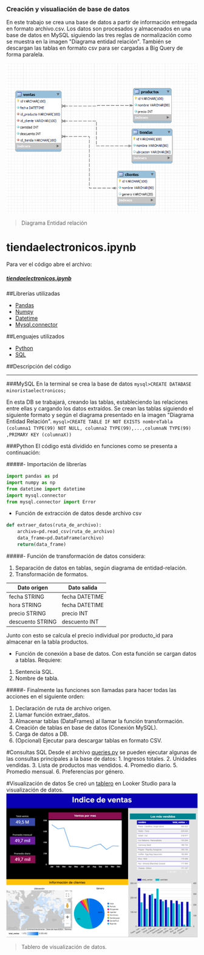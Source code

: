 ### Creación y visualiación de base de datos

En este trabajo se crea una base de datos a partir de información entregada en formato archivo.csv. Los datos son procesados y almacenados en una base de datos en MySQL siguiendo las tres reglas de normalización como se muestra en la imagen "Diagrama entidad relación". También se descargan las tablas en formato csv para ser cargadas a Big Query de forma paralela.

![](imagenes/image.png)
>Diagrama Entidad relación


# tiendaelectronicos.ipynb
Para ver el código abre el archivo:
##### [tiendaelectronicos.ipynb](tiendaElectronicos.ipynb)

##Librerías utilizadas
- [Pandas](https://pandas.pydata.org/docs/)
- [Numpy](https://numpy.org/doc/)
- [Datetime](https://docs.python.org/3/library/datetime.html)
- [Mysql.connector](https://dev.mysql.com/doc/connector-python/en/)

##Lenguajes utilizados
- [Python](https://docs.python.org/3/)
- [SQL](https://dev.mysql.com/doc/refman/8.3/en/language-structure.html)

##Descripción del código
                                
----

###MySQL
En la terminal se crea la base de datos
`mysql>CREATE DATABASE minoristaelectronicos;`

En esta DB se trabajará, creando las tablas, estableciendo las relaciones entre ellas y cargando los datos extraídos.
Se crean las tablas siguiendo el siguiente formato y según el diagrama presentado en la imagen "Diagrama Entidad Relación".
`mysql>CREATE TABLE IF NOT EXISTS nombreTabla (columna1 TYPE(99) NOT NULL, columna2 TYPE(99),...,columnaN TYPE(99) ,PRIMARY KEY (columnaX))`


###Python
El código está dividido en funciones como se presenta a continuación:

#####- Importación de librerías

```Python
import pandas as pd
import numpy as np
from datetime import datetime
import mysql.connector
from mysql.connector import Error
```



- Función de extracción de datos desde archivo csv

```python
def extraer_datos(ruta_de_archivo): 
    archivo=pd.read_csv(ruta_de_archivo)
    data_frame=pd.DataFrame(archivo)
    return(data_frame)
```
#####- Función de transformación de datos considera:
1. Separación de datos en tablas, según diagrama de entidad-relación.
2. Transformación de formatos.

Dato origen  | Dato salida
------------- | -------------
fecha STRING  | fecha DATETIME
hora STRING  | fecha DATETIME
precio STRING | precio INT
descuento STRING | descuento INT

Junto con esto se calcula el precio individual por producto_id para almacenar en la tabla productos.

- Función de conexión a base de datos.
Con esta función se cargan datos a tablas. 
Requiere:
1. Sentencia SQL.
2. Nombre de tabla.

#####- Finalmente las funciones son llamadas para hacer todas las acciones en el siguiente orden:
1. Declaración de ruta de archivo origen.
2. Llamar función extraer_datos.
3. Almacenar tablas (DataFrames) al llamar la función transformación.
4. Creación de tablas en base de datos (Conexión MySQL).
5. Carga de datos a DB.
6. (Opcional) Ejecutar para descargar tablas en formato CSV.

#Consultas SQL
Desde el archivo [queries.py](queries.py) se pueden ejecutar algunas de las consultas principales a la base de datos:
	1. Ingresos totales.
	2. Unidades vendidas. 
	3. Lista de productos mas vendidos.
	4. Promedio diario.
    5. Promedio mensual. 
	6. Preferencias por género.

#Visualización de datos
Se creó un [tablero](https://lookerstudio.google.com/u/0/reporting/a1d481e7-be3d-48f5-8273-ad333d791724/page/tEnnC?s=qrZwZnje6uY) en Looker Studio para la visualización de datos.
![](visualizacion/Tablero.png)
>Tablero de visualización de datos.